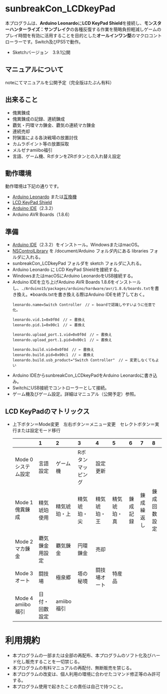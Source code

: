 # sunbreakCon_LCDkeyPad
本プログラムは、**Arduino Leonardo**に**LCD KeyPad Shield**を接続し、**モンスターハンターライズ：サンブレイク**の各種反復する作業を簡略負担軽減しゲームのプレイ時間を有効に活用することを目的とした**オールインワン型**のマクロコントローラーです。Switch及びPS5で動作。
- Sketchバージョン　3.9.1公開

## マニュアルについて
noteにてマニュアルを公開予定（完全版はたぶん有料）

## 出来ること
- 傀異錬成
- 傀異錬成の記録、連続錬成
- 覇気・円環マカ錬金、覇気の連続マカ錬金
- 連続売却
- 狩猟笛による各決戦場の放置討伐
- カムラポイント等の放置採取
- メルゼナamiibo福引
- 言語、ゲーム機、RボタンをZRボタンとの入れ替え設定


## 動作環境
動作環境は下記の通りです。
- [Arduino Leonardo](https://amzn.to/3TvliXZ)  または[互換機](https://amzn.to/47vEI4y)
- [LCD KeyPad Shield](https://amzn.to/3AsXnla)
- [Arduino IDE](https://www.arduino.cc/en/software)（2.3.2）
- Arduino AVR Boards（1.8.6）


## 準備
- [Arduino IDE](https://www.arduino.cc/en/software)（2.3.2）をインストール。WindowsまたはmacOS。
- [NSControlLibrary](https://github.com/Kumataku-JP/NSControlLibrary.git) を /document/Arduino フォルダ内にある libraries フォルダに入れる。
- sunbreakCon_LCDkeyPad フォルダを sketch フォルダに入れる。
- Arduino Leonardo に LCD KeyPad Shieldを接続する。
- WindowsまたはmacOSにArduino LeonardoをUSB接続する。
- Arduino IDEを立ち上げArduino AVR Boards 1.8.6をインストールし、`./Arduino15/packages/arduino/hardware/avr/1.8.6/boards.txt`を書き換え。※boards.txtを書き換える際はArduino IDEを終了しておく。
	```
	leonardo.name=Switch Controller　// ← boardで認識しやすいように任意で化。

	leonardo.vid.1=0x0f0d　// ← 書換え
	leonardo.pid.1=0x00c1　// ← 書換え

	leonardo.upload_port.1.vid=0x0f0d　// ← 書換え
	leonardo.upload_port.1.pid=0x00c1　// ← 書換え

	leonardo.build.vid=0x0f0d　// ← 書換え
	leonardo.build.pid=0x00c1　// ← 書換え
	leonardo.build.usb_product="Switch Controller"　// ← 変更しなくてもよい
	```
- Arduino IDEからsunbreakCon_LCDkeyPadをArduino Leonardoに書き込み。
- SwitchにUSB接続でコントローラーとして接続。
- ゲーム機及びゲーム設定。詳細はマニュアル（公開予定）参照。

## LCD KeyPadのマトリックス
- 上下ボタン＝Mode変更　左右ボタン＝メニュー変更　セレクトボタン＝実行または設定モード移行

	|    | 1  | 2  | 3  | 4  | 5 | 6 | 7 | 8 |
	|:-|:--|:---|:----|:-----|:------|:-------|:--------|:---------|
	| Mode 0	システム設定 | 言語設定 | ゲーム機 | Rボタンマッピング | 設定更新 |     |     |     |
	| Mode 1	傀異錬成 | 精気琥珀使用 | 精気琥珀・上 | 精気琥珀・尖 | 精気琥珀・王 | 精気琥珀・真 | 錬成記録 | 錬成繰返し |	錬成回数設定	|
	| Mode 2	マカ錬金 | 覇気錬金用設定 | 覇気錬金 | 円環錬金 | 売却 |     |     |     |
	| Mode 3	オート | 闘技場 | 極泉郷 | 塔の秘境 | 闘技場オート | 特産品    |     |     |
	| Mode 4	amiibo福引 | 日付・回数設定 | amiibo福引 |     |     |     |     |     |


# 利用規約
- 本プログラムの一部または全部の再配布、本プログラムのソフト化及びハード化し販売することを一切禁じる。
- 本プログラムの有料マニュアルの再配付、無断販売を禁じる。
- 本プログラムの改変は、個人利用の環境に合わせたコマンド修正等のみ許可する。
- 本プログラム使用で起きたことの責任は自己で持つこと。